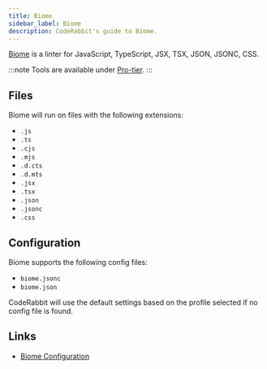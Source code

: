 ```yaml
---
title: Biome
sidebar_label: Biome
description: CodeRabbit's guide to Biome.
---
```


[Biome](https://biomejs.dev/) is a linter for JavaScript, TypeScript, JSX, TSX, JSON, JSONC, CSS.

:::note
Tools are available under [Pro-tier](https://coderabbit.ai/pricing).
:::

## Files

Biome will run on files with the following extensions:

- `.js`
- `.ts`
- `.cjs`
- `.mjs`
- `.d.cts`
- `.d.mts`
- `.jsx`
- `.tsx`
- `.json`
- `.jsonc`
- `.css`

## Configuration

Biome supports the following config files:

- `biome.jsonc`
- `biome.json`

CodeRabbit will use the default settings based on the profile selected if no config file is found.

## Links

- [Biome Configuration](https://biomejs.dev/reference/configuration/)
